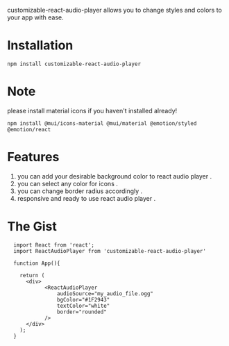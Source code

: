 customizable-react-audio-player allows you to change styles and colors to your app with ease.

# Installation

```
npm install customizable-react-audio-player 
```
# Note
please install material icons if you haven't installed already!

```
npm install @mui/icons-material @mui/material @emotion/styled @emotion/react
```
# Features

1. you can add your desirable background color to react audio player . 
2. you can select any color for icons . 
3. you can change border radius accordingly .
4. responsive and ready to use react audio player .

# The Gist

```
  import React from 'react';
  import ReactAudioPlayer from 'customizable-react-audio-player'

  function App(){

    return (
      <div>
            <ReactAudioPlayer
                audioSource="my_audio_file.ogg"
                bgColor="#1F2943"
                textColor="white"
                border="rounded"
            />
      </div>
    );
  }

```